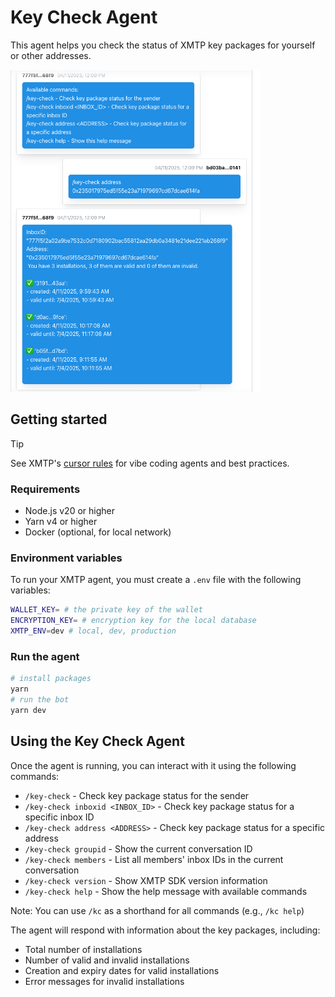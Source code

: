 # Key Check Agent

This agent helps you check the status of XMTP key packages for yourself or other addresses.

<img src="./screenshot.png" width="400">

## Getting started

> [!TIP]
> See XMTP's [cursor rules](/.cursor/README.md) for vibe coding agents and best practices.

### Requirements

- Node.js v20 or higher
- Yarn v4 or higher
- Docker (optional, for local network)

### Environment variables

To run your XMTP agent, you must create a `.env` file with the following variables:

```bash
WALLET_KEY= # the private key of the wallet
ENCRYPTION_KEY= # encryption key for the local database
XMTP_ENV=dev # local, dev, production
```

### Run the agent

```bash
# install packages
yarn
# run the bot
yarn dev
```

## Using the Key Check Agent

Once the agent is running, you can interact with it using the following commands:

- `/key-check` - Check key package status for the sender
- `/key-check inboxid <INBOX_ID>` - Check key package status for a specific inbox ID
- `/key-check address <ADDRESS>` - Check key package status for a specific address
- `/key-check groupid` - Show the current conversation ID
- `/key-check members` - List all members' inbox IDs in the current conversation
- `/key-check version` - Show XMTP SDK version information
- `/key-check help` - Show the help message with available commands

Note: You can use `/kc` as a shorthand for all commands (e.g., `/kc help`)

The agent will respond with information about the key packages, including:
- Total number of installations
- Number of valid and invalid installations
- Creation and expiry dates for valid installations
- Error messages for invalid installations